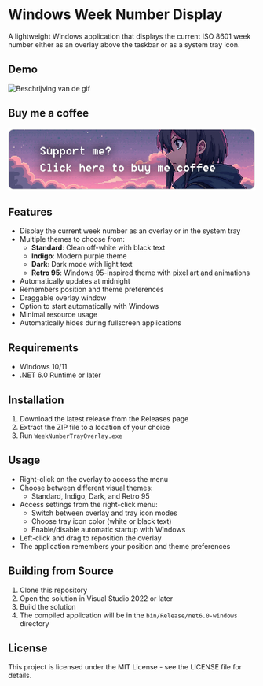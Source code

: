 # Windows Week Number Display

A lightweight Windows application that displays the current ISO 8601 week number either as an overlay above the taskbar or as a system tray icon.

## Demo

![Beschrijving van de gif](./windows_week_numbers_demo_1.gif)

## Buy me a coffee
[![Buy Me A Coffee 8-bit](./support_me_with_coffees.png)](https://betaalverzoek.rabobank.nl/betaalverzoek/?id=MmEGapIPSKSZTf9NOuXw1Q)


## Features

- Display the current week number as an overlay or in the system tray
- Multiple themes to choose from:
  - **Standard**: Clean off-white with black text
  - **Indigo**: Modern purple theme
  - **Dark**: Dark mode with light text
  - **Retro 95**: Windows 95-inspired theme with pixel art and animations
- Automatically updates at midnight
- Remembers position and theme preferences
- Draggable overlay window
- Option to start automatically with Windows
- Minimal resource usage
- Automatically hides during fullscreen applications

## Requirements

- Windows 10/11
- .NET 6.0 Runtime or later

## Installation

1. Download the latest release from the Releases page
2. Extract the ZIP file to a location of your choice
3. Run `WeekNumberTrayOverlay.exe`

## Usage

- Right-click on the overlay to access the menu
- Choose between different visual themes:
  - Standard, Indigo, Dark, and Retro 95
- Access settings from the right-click menu:
  - Switch between overlay and tray icon modes
  - Choose tray icon color (white or black text)
  - Enable/disable automatic startup with Windows
- Left-click and drag to reposition the overlay
- The application remembers your position and theme preferences

## Building from Source

1. Clone this repository
2. Open the solution in Visual Studio 2022 or later
3. Build the solution
4. The compiled application will be in the `bin/Release/net6.0-windows` directory

## License

This project is licensed under the MIT License - see the LICENSE file for details. 